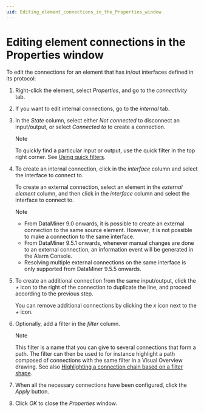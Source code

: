 ```yaml
---
uid: Editing_element_connections_in_the_Properties_window
---
```


# Editing element connections in the Properties window

To edit the connections for an element that has in/out interfaces defined in its protocol:

1. Right-click the element, select *Properties*, and go to the *connectivity* tab.

2. If you want to edit internal connections, go to the *internal* tab.

3. In the *State* column, select either *Not connected* to disconnect an input/output, or select *Connected to* to create a connection.

    > [!NOTE]
    > To quickly find a particular input or output, use the quick filter in the top right corner. See [Using quick filters](xref:Using_quick_filters).

4. To create an internal connection, click in the *interface* column and select the interface to connect to.

    To create an external connection, select an element in the *external element* column, and then click in the *interface* column and select the interface to connect to.

    > [!NOTE]
    > - From DataMiner 9.0 onwards, it is possible to create an external connection to the same source element. However, it is not possible to make a connection to the same interface.
    > - From DataMiner 9.5.1 onwards, whenever manual changes are done to an external connection, an information event will be generated in the Alarm Console.
    > - Resolving multiple external connections on the same interface is only supported from DataMiner 9.5.5 onwards.

5. To create an additional connection from the same input/output, click the *+* icon to the right of the connection to duplicate the line, and proceed according to the previous step.

    You can remove additional connections by clicking the *x* icon next to the *+* icon.

6. Optionally, add a filter in the *filter* column.

    > [!NOTE]
    > This filter is a name that you can give to several connections that form a path. The filter can then be used to for instance highlight a path composed of connections with the same filter in a Visual Overview drawing. See also [Highlighting a connection chain based on a filter shape](xref:Highlighting_a_connection_chain_based_on_a_filter_shape).

7. When all the necessary connections have been configured, click the *Apply* button.

8. Click *OK* to close the *Properties* window.
